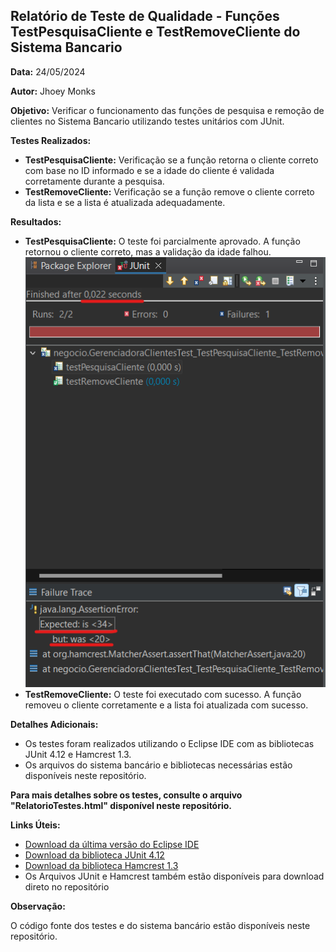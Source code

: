 ## Relatório de Teste de Qualidade - Funções TestPesquisaCliente e TestRemoveCliente do Sistema Bancario

**Data:** 24/05/2024

**Autor:** Jhoey Monks

**Objetivo:** Verificar o funcionamento das funções de pesquisa e remoção de clientes no Sistema Bancario utilizando testes unitários com JUnit.

**Testes Realizados:**

* **TestPesquisaCliente:** Verificação se a função retorna o cliente correto com base no ID informado e se a idade do cliente é validada corretamente durante a pesquisa.
* **TestRemoveCliente:** Verificação se a função remove o cliente correto da lista e se a lista é atualizada adequadamente.

**Resultados:**

* **TestPesquisaCliente:** O teste foi parcialmente aprovado. A função retornou o cliente correto, mas a validação da idade falhou.
 ![Screenshot do Resultado do Teste](resultado_Teste.png) 
* **TestRemoveCliente:** O teste foi executado com sucesso. A função removeu o cliente corretamente e a lista foi atualizada com sucesso.

**Detalhes Adicionais:**

* Os testes foram realizados utilizando o Eclipse IDE com as bibliotecas JUnit 4.12 e Hamcrest 1.3.
* Os arquivos do sistema bancário e bibliotecas necessárias estão disponíveis neste repositório.

**Para mais detalhes sobre os testes, consulte o arquivo "RelatorioTestes.html" disponível neste repositório.**

**Links Úteis:**

* [Download da última versão do Eclipse IDE](https://www.eclipse.org/downloads/packages/)
* [Download da biblioteca JUnit 4.12](https://repo1.maven.org/maven2/junit/junit/4.12/junit-4.12.jar)
* [Download da biblioteca Hamcrest 1.3](https://repo1.maven.org/maven2/org/hamcrest/hamcrest-core/1.3/hamcrest-core-1.3.jar)
* Os Arquivos JUnit e Hamcrest também estão disponíveis para download direto no repositório

**Observação:**

O código fonte dos testes e do sistema bancário estão disponíveis neste repositório.
